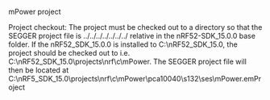 mPower project

Project checkout:
The project must be checked out to a directory so that the SEGGER project file is
  ../../../../../../../
relative in the nRF52-SDK_15.0.0 base folder.
If the nRF52_SDK_15.0.0 is installed to C:\nRF52_SDK_15.0, the project 
should be checked out to i.e. C:\nRF52_SDK_15.0\projects\nrf\c\mPower.
The SEGGER project file will then be located at 
  C:\nRF5_SDK_15.0\projects\nrf\c\mPower\pca10040\s132\ses\mPower.emProject
